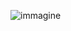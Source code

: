 ![immagine](https://github.com/GregorVal/Ruby-mod-source-code/assets/106101599/198ffdc8-4805-4e5c-baf6-2dcb7561c2b7)

